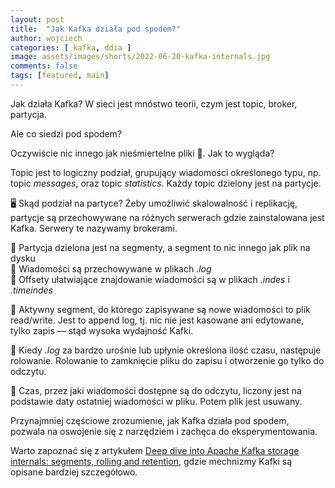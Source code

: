 ```yaml
---
layout: post
title:  "Jak Kafka działa pod spodem?"
author: wojciech
categories: [ kafka, ddia ]
image: assets/images/shorts/2022-06-20-kafka-internals.jpg
comments: false
tags: [featured, main]
---
```

Jak działa Kafka? W sieci jest mnóstwo teorii, czym jest topic, broker, partycja.

Ale co siedzi pod spodem?

Oczywiście nic innego jak nieśmiertelne pliki 📂. Jak to wygląda?

Topic jest to logiczny podział, grupujący wiadomości określonego typu, np. topic _messages_, oraz topic _statistics_.
Każdy topic dzielony jest na partycje.

🖥️ Skąd podział na partyce? Żeby umożliwić skalowalność i replikację, partycje są przechowywane na różnych serwerach
gdzie zainstalowana jest Kafka. Serwery te nazywamy brokerami.

💽 Partycja dzielona jest na segmenty, a segment to nic innego jak plik na dysku<br>
📂 Wiadomości są przechowywane w plikach _.log_<br>
📂 Offsety ułatwiające znajdowanie wiadomości są w plikach _.indes_ i _.timeindes_

💽 Aktywny segment, do którego zapisywane są nowe wiadomości to plik read/write. Jest to append log, tj. nic nie jest
kasowane ani edytowane, tylko zapis — stąd wysoka wydajność Kafki.

📂 Kiedy _.log_ za bardzo urośnie lub upłynie określona ilość czasu, następuje rolowanie. Rolowanie to zamknięcie pliku
do zapisu i otworzenie go tylko do odczytu.

💽 Czas, przez jaki wiadomości dostępne są do odczytu, liczony jest na podstawie daty ostatniej wiadomości w pliku.
Potem plik jest usuwany.

Przynajmniej częściowe zrozumienie, jak Kafka działa pod spodem, pozwala na oswojenie się z narzędziem i zachęca do
eksperymentowania.

Warto zapoznać się z artykułem <a href="https://strimzi.io/blog/2021/12/17/kafka-segment-retention">Deep dive into
Apache Kafka storage internals: segments, rolling and retention</a>, gdzie mechnizmy Kafki są opisane bardziej
szczegółowo.


